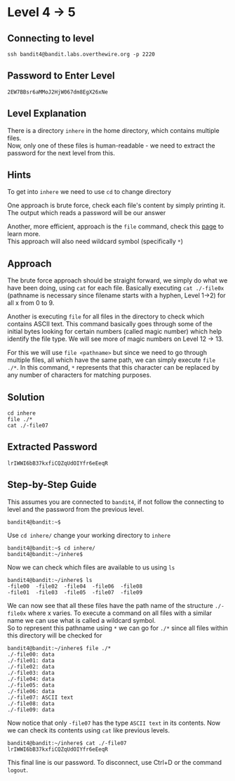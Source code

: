 # Level 4 → 5
## Connecting to level
~~~
ssh bandit4@bandit.labs.overthewire.org -p 2220
~~~

## Password to Enter Level
~~~
2EW7BBsr6aMMoJ2HjW067dm8EgX26xNe
~~~

## Level Explanation
There is a directory `inhere` in the home directory, which contains multiple files.  
Now, only one of these files is human-readable - we need to extract the password for the next level from this. 

## Hints
To get into `inhere` we need to use `cd` to change directory 

One approach is brute force, check each file's content by simply printing it. The output which reads a password will be our answer

Another, more efficient, approach is the `file` command, check this [page](https://www.geeksforgeeks.org/file-command-in-linux-with-examples/) to learn more.  
This approach will also need wildcard symbol (specifically `*`)

## Approach  
The brute force approach should be straight forward, we simply do what we have been doing, using `cat` for each file. Basically executing `cat ./-file0x` (pathname is necessary since filename starts with a hyphen, Level 1→2) for all x from 0 to 9.

Another is executing `file` for all files in the directory to check which contains ASCII text. This command basically goes through some of the initial bytes looking for certain numbers (called magic number) which help identify the file type. We will see more of magic numbers on Level 12 → 13.

For this we will use `file <pathname>` but since we need to go through multiple files, all which have the same path, we can simply execute `file ./*`. In this command, `*` represents that this character can be replaced by any number of characters for matching purposes.

## Solution
~~~
cd inhere
file ./*
cat ./-file07
~~~

## Extracted Password
~~~
lrIWWI6bB37kxfiCQZqUdOIYfr6eEeqR
~~~

## Step-by-Step Guide
This assumes you are connected to `bandit4`, if not follow the connecting to level and the password from the previous level.  

~~~
bandit4@bandit:~$
~~~

Use `cd inhere/` change your working directory to `inhere`

~~~
bandit4@bandit:~$ cd inhere/
bandit4@bandit:~/inhere$
~~~

Now we can check which files are available to us using `ls`
~~~
bandit4@bandit:~/inhere$ ls
-file00  -file02  -file04  -file06  -file08
-file01  -file03  -file05  -file07  -file09
~~~
We can now see that all these files have the path name of the structure `./-file0x` where x varies. To execute a command on all files with a similar name we can use what is called a wildcard symbol.  
So to represent this pathname using `*` we can go for `./*` since all files within this directory will be checked for

~~~
bandit4@bandit:~/inhere$ file ./*
./-file00: data
./-file01: data
./-file02: data
./-file03: data
./-file04: data
./-file05: data
./-file06: data
./-file07: ASCII text
./-file08: data
./-file09: data
~~~

Now notice that only `-file07` has the type `ASCII text` in its contents. Now we can check its contents using `cat` like previous levels.

~~~
bandit4@bandit:~/inhere$ cat ./-file07
lrIWWI6bB37kxfiCQZqUdOIYfr6eEeqR
~~~

This final line is our password. To disconnect, use Ctrl+D or the command `logout`.